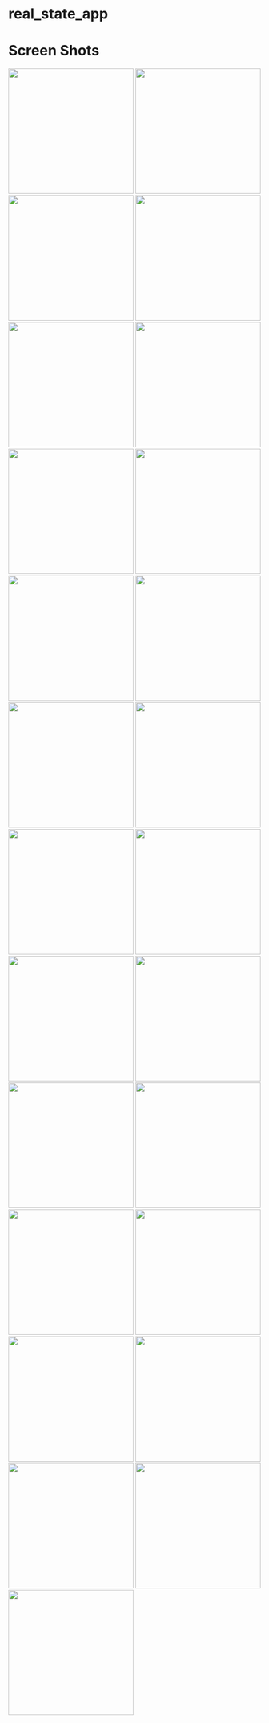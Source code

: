 # real_state_app

# Screen Shots

<span>
<img src="screen_shots/1.png" width="250">
<img src="screen_shots/2.png" width="250">
<img src="screen_shots/3.png" width="250">
<span/>
<span>
<img src="screen_shots/4.png" width="250">
<img src="screen_shots/5.png" width="250">
<img src="screen_shots/6.png" width="250">
<span/>
<span>
<img src="screen_shots/7.png" width="250">
<img src="screen_shots/8.png" width="250">
<img src="screen_shots/9.png" width="250">
<span/>
<span>
<img src="screen_shots/10.png" width="250">
<img src="screen_shots/11.png" width="250">
<img src="screen_shots/12.png" width="250">
<span/>
<span>
<img src="screen_shots/13.png" width="250">
<img src="screen_shots/14.png" width="250">
<img src="screen_shots/15.png" width="250">
<span/>
<span>
<img src="screen_shots/16.png" width="250">
<img src="screen_shots/17.png" width="250">
<img src="screen_shots/18.png" width="250">
<span/>
<span>
<img src="screen_shots/19.png" width="250">
<img src="screen_shots/20.png" width="250">
<img src="screen_shots/21.png" width="250">
<span/>
<span>
<img src="screen_shots/22.png" width="250">
<img src="screen_shots/23.png" width="250">
<img src="screen_shots/24.png" width="250">
<span/>
<span>
<img src="screen_shots/25.png" width="250">
<span/>
